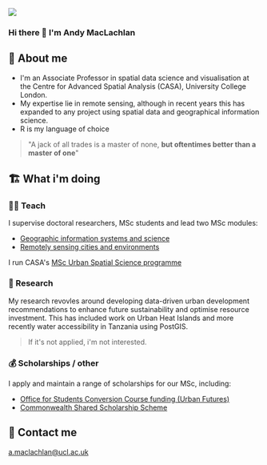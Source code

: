 ![](https://vbr.nathanchung.dev/badge?page_id=andrewmaclachlan&text=Fans&lcolor=ff4d6d&color=555555&style=for-the-badge&logo=Github&hit=true)

### Hi there 👋 I'm Andy MacLachlan

## 📖 About me

* I'm an Associate Professor in spatial data science and visualisation at the Centre for Advanced Spatial Analysis (CASA), University College London.
* My expertise lie in remote sensing, although in recent years this has expanded to any project using spatial data and geographical information science.
* R is my language of choice

> "A jack of all trades is a master of none, **but oftentimes better than a master of one**"

## 🏗️ What i'm doing

### 👨‍🏫 Teach
I supervise doctoral researchers, MSc students and lead two MSc modules:
* [Geographic information systems and science](https://andrewmaclachlan.github.io/CASA0005repo/)
* [Remotely sensing cities and environments](https://andrewmaclachlan.github.io/CASA0023/)

I run CASA's [MSc Urban Spatial Science programme](https://www.ucl.ac.uk/bartlett/casa/study/urban-spatial-science-msc)

### 🔎 Research
My research revovles around developing data-driven urban development recommendations to enhance future sustainability and optimise resource investment. This has included work on Urban Heat Islands and more recently water accessibility in Tanzania using PostGIS.

> If it's not applied, i'm not interested. 

### 💰 Scholarships / other
I apply and maintain a range of scholarships for our MSc, including:
* [Office for Students Conversion Course funding (Urban Futures)](https://www.ucl.ac.uk/bartlett/casa/study/scholarships/casa-urban-futures-masters-scholarships)
* [Commonwealth Shared Scholarship Scheme](https://www.ucl.ac.uk/scholarships/commonwealth-shared-scholarship-scheme#:~:text=The%20aim%20of%20the%20Commonwealth,study%20in%20the%20United%20Kingdom.)

## 📨 Contact me

a.maclachlan@ucl.ac.uk




<!--
**andrewmaclachlan/andrewmaclachlan** is a ✨ _special_ ✨ repository because its `README.md` (this file) appears on your GitHub profile.

Here are some ideas to get you started:

- 🔭 I’m currently working on ...
- 🌱 I’m currently learning ...
- 👯 I’m looking to collaborate on ...
- 🤔 I’m looking for help with ...
- 💬 Ask me about ...
- 📫 How to reach me: ...
- 😄 Pronouns: ...
- ⚡ Fun fact: ...
- 🔎 I'm researching: water accessibility in Tanzania   
- 🌱 I’m currently: learning PostGIS
- 💬 Ask me about: spatial analysis    


-->
